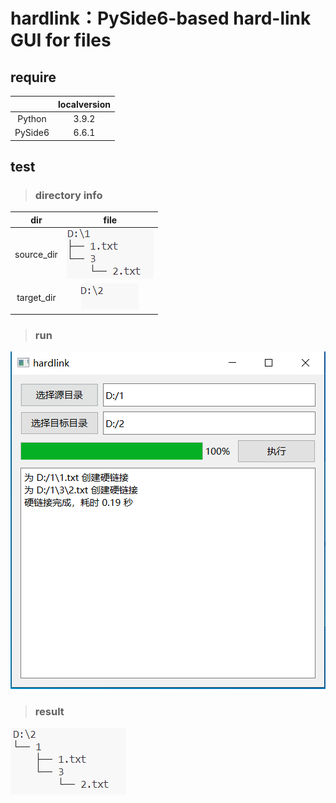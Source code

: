 # hardlink：PySide6-based hard-link GUI for files

## require  

||localversion|
|:---:|:---:|
|Python|3.9.2|
|PySide6|6.6.1|

## test
> ### directory info
|dir|file|
|:---:|:---:|
|source_dir|![source_dir](https://github.com/yqhapi/hardlink/blob/main/img/source_dir.PNG)|
|target_dir|![target_dir](https://github.com/yqhapi/hardlink/blob/main/img/target_dir.PNG)|

> ### run
![gui](https://github.com/yqhapi/hardlink/blob/main/img/gui.png)

> ### result
![result](https://github.com/yqhapi/hardlink/blob/main/img/result.PNG)
